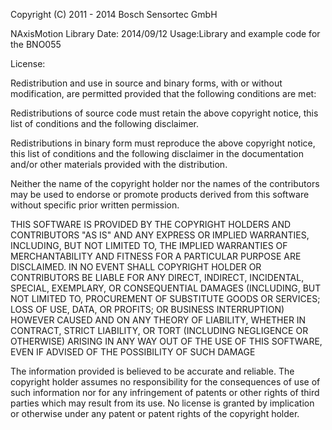 Copyright (C) 2011 - 2014 Bosch Sensortec GmbH

NAxisMotion Library
Date: 2014/09/12
Usage:Library and example code for the BNO055

License:

Redistribution and use in source and binary forms, with or without
modification, are permitted provided that the following conditions are met:

Redistributions of source code must retain the above copyright
notice, this list of conditions and the following disclaimer.

Redistributions in binary form must reproduce the above copyright
notice, this list of conditions and the following disclaimer in the
documentation and/or other materials provided with the distribution.

Neither the name of the copyright holder nor the names of the
contributors may be used to endorse or promote products derived from
this software without specific prior written permission.

THIS SOFTWARE IS PROVIDED BY THE COPYRIGHT HOLDERS AND CONTRIBUTORS "AS IS" AND
ANY EXPRESS OR IMPLIED WARRANTIES, INCLUDING, BUT NOT LIMITED TO, THE IMPLIED
WARRANTIES OF MERCHANTABILITY AND FITNESS FOR A PARTICULAR PURPOSE ARE
DISCLAIMED. IN NO EVENT SHALL COPYRIGHT HOLDER OR CONTRIBUTORS BE LIABLE FOR ANY
DIRECT, INDIRECT, INCIDENTAL, SPECIAL, EXEMPLARY, OR CONSEQUENTIAL DAMAGES
(INCLUDING, BUT NOT LIMITED TO, PROCUREMENT OF SUBSTITUTE GOODS OR SERVICES;
LOSS OF USE, DATA, OR PROFITS; OR BUSINESS INTERRUPTION) HOWEVER CAUSED AND
ON ANY THEORY OF LIABILITY, WHETHER IN CONTRACT, STRICT LIABILITY, OR TORT
(INCLUDING NEGLIGENCE OR OTHERWISE) ARISING IN ANY WAY OUT OF THE USE OF THIS
SOFTWARE, EVEN IF ADVISED OF THE POSSIBILITY OF SUCH DAMAGE

The information provided is believed to be accurate and reliable.
The copyright holder assumes no responsibility for the consequences of use
of such information nor for any infringement of patents or
other rights of third parties which may result from its use.
No license is granted by implication or otherwise under any patent or
patent rights of the copyright holder.
